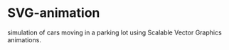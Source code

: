 # SVG-animation
simulation of cars moving in a parking lot using Scalable Vector Graphics animations.
